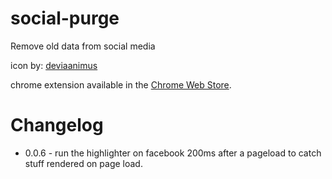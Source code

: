 # social-purge
Remove old data from social media

icon by: [deviaanimus](http://deviaanimus.deviantart.com/art/Shredder-icon-188132356)

chrome extension available in the [Chrome Web Store](https://chrome.google.com/webstore/detail/social-purge/mfmkgocdbgbngmnoeadfddiiiobmlmce).

# Changelog

  * 0.0.6 - run the highlighter on facebook 200ms after a pageload to catch stuff rendered on page load.
